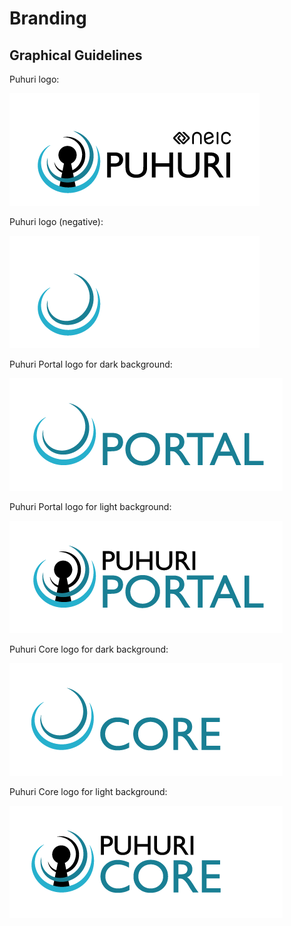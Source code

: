 # Branding

## Graphical Guidelines

Puhuri logo:

![Puhuri logo](assets/Puhuri+neic_original_transparent-back.png)

Puhuri logo (negative):

![Puhuri logo](assets/Puhuri+neic_negative_transparent-back.png)

Puhuri Portal logo for dark background:

![Portal Dark](assets/Puhuri_Portal_white.png)

Puhuri Portal logo for light background:

![Portal Dark](assets/Puhuri_Portal_black.png)

Puhuri Core logo for dark background:

![Portal Dark](assets/Puhuri_Core_white.png)

Puhuri Core logo for light background:

![Portal Dark](assets/Puhuri_Core_black.png)